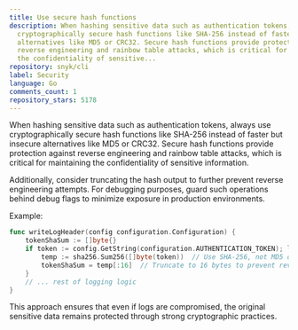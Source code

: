 ```yaml
---
title: Use secure hash functions
description: When hashing sensitive data such as authentication tokens, always use
  cryptographically secure hash functions like SHA-256 instead of faster but insecure
  alternatives like MD5 or CRC32. Secure hash functions provide protection against
  reverse engineering and rainbow table attacks, which is critical for maintaining
  the confidentiality of sensitive...
repository: snyk/cli
label: Security
language: Go
comments_count: 1
repository_stars: 5178
---
```


When hashing sensitive data such as authentication tokens, always use cryptographically secure hash functions like SHA-256 instead of faster but insecure alternatives like MD5 or CRC32. Secure hash functions provide protection against reverse engineering and rainbow table attacks, which is critical for maintaining the confidentiality of sensitive information.

Additionally, consider truncating the hash output to further prevent reverse engineering attempts. For debugging purposes, guard such operations behind debug flags to minimize exposure in production environments.

Example:
```go
func writeLogHeader(config configuration.Configuration) {
    tokenShaSum := []byte{}
    if token := config.GetString(configuration.AUTHENTICATION_TOKEN); len(token) > 0 {
        temp := sha256.Sum256([]byte(token))  // Use SHA-256, not MD5 or CRC32
        tokenShaSum = temp[:16]  // Truncate to 16 bytes to prevent reverse engineering
    }
    // ... rest of logging logic
}
```

This approach ensures that even if logs are compromised, the original sensitive data remains protected through strong cryptographic practices.